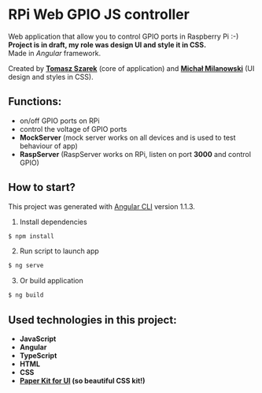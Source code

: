 # RPi Web GPIO JS controller

Web application that allow you to control GPIO ports in Raspberry Pi :-)  
__Project is in draft, my role was design UI and style it in CSS.__  
Made in _Angular_ framework.

Created by __[Tomasz Szarek](https://github.com/Mighty683)__ (core of application) and __[Michał Milanowski](https://www.linkedin.com/in/michalmilanowski/)__ (UI design and styles in CSS).

## Functions:

* on/off GPIO ports on RPi
* control the voltage of GPIO ports
* __MockServer__ (mock server works on all devices and is used to test behaviour of app)
* __RaspServer__ (RaspServer works on RPi, listen on port __3000__ and control GPIO)

## How to start?

This project was generated with [Angular CLI](https://github.com/angular/angular-cli) version 1.1.3.

1. Install dependencies
```bash
$ npm install
```

2. Run script to launch app
```bash
$ ng serve
```

3. Or build application
```bash
$ ng build
```

## Used technologies in this project:

* __JavaScript__
* __Angular__
* __TypeScript__
* __HTML__
* __CSS__
* __[Paper Kit for UI](https://demos.creative-tim.com/paper-kit) (so beautiful CSS kit!)__

